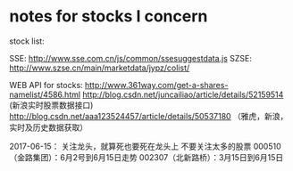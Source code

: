 # notes for stocks I concern

stock list:

SSE: http://www.sse.com.cn/js/common/ssesuggestdata.js
SZSE: http://www.szse.cn/main/marketdata/jypz/colist/

WEB API for stocks:
http://www.361way.com/get-a-shares-namelist/4586.html
http://blog.csdn.net/juncailiao/article/details/52159514 (新浪实时股票数据接口)
http://blog.csdn.net/aaa123524457/article/details/50537180 （雅虎，新浪，实时及历史数据获取）

2017-06-15：
 关注龙头，就算死也要死在龙头上
 不要关注太多的股票
000510（金路集团）：6月2号到6月15日走势
002307（北新路桥）：3月15日到6月15日
